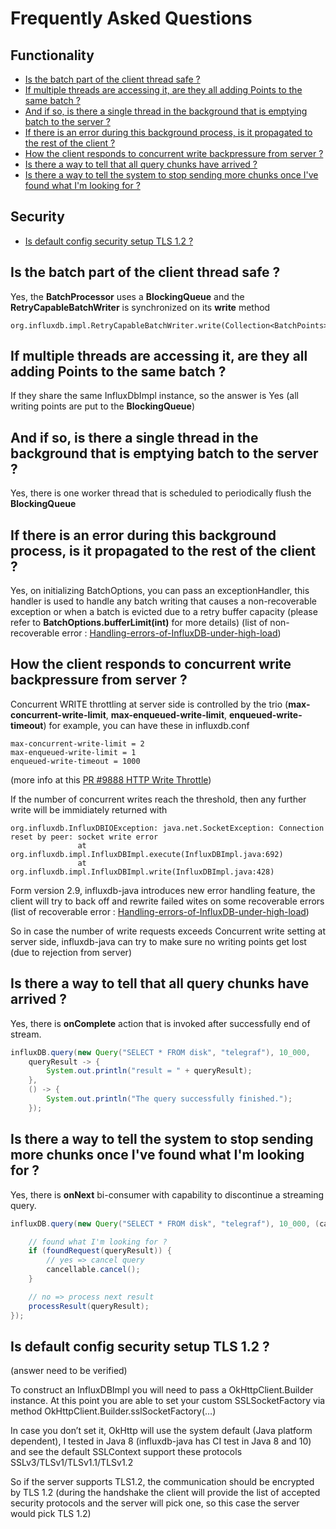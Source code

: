 # Frequently Asked Questions

## Functionality

- [Is the batch part of the client thread safe ?](#is-the-batch-part-of-the-client-thread-safe-)
- [If multiple threads are accessing it, are they all adding Points to the same batch ?](#if-multiple-threads-are-accessing-it-are-they-all-adding-points-to-the-same-batch-)
- [And if so, is there a single thread in the background that is emptying batch to the server ?](#and-if-so-is-there-a-single-thread-in-the-background-that-is-emptying-batch-to-the-server-)
- [If there is an error during this background process, is it propagated to the rest of the client ?](#if-there-is-an-error-during-this-background-process-is-it-propagated-to-the-rest-of-the-client-)
- [How the client responds to concurrent write backpressure from server ?](#how-the-client-responds-to-concurrent-write-backpressure-from-server-)
- [Is there a way to tell that all query chunks have arrived ?](#is-there-a-way-to-tell-that-all-query-chunks-have-arrived-)
- [Is there a way to tell the system to stop sending more chunks once I've found what I'm looking for ?](#is-there-a-way-to-tell-the-system-to-stop-sending-more-chunks-once-ive-found-what-im-looking-for-)

## Security

- [Is default config security setup TLS 1.2 ?](#is-default-config-security-setup-tls-12-)

## Is the batch part of the client thread safe ?

Yes, the __BatchProcessor__ uses a __BlockingQueue__ and the __RetryCapableBatchWriter__ is synchronized on its __write__ method

```
org.influxdb.impl.RetryCapableBatchWriter.write(Collection<BatchPoints>)

```

## If multiple threads are accessing it, are they all adding Points to the same batch ?

If they share the same InfluxDbImpl instance, so the answer is Yes (all writing points are put to the __BlockingQueue__)

## And if so, is there a single thread in the background that is emptying batch to the server ?

Yes, there is one worker thread that is scheduled to periodically flush the __BlockingQueue__

## If there is an error during this background process, is it propagated to the rest of the client ?

Yes, on initializing BatchOptions, you can pass an exceptionHandler, this handler is used to handle any batch writing that causes a non-recoverable exception or when a batch is evicted due to a retry buffer capacity
(please refer to __BatchOptions.bufferLimit(int)__ for more details)
(list of non-recoverable error : [Handling-errors-of-InfluxDB-under-high-load](https://github.com/influxdata/influxdb-java/wiki/Handling-errors-of-InfluxDB-under-high-load))

## How the client responds to concurrent write backpressure from server ?
Concurrent WRITE throttling at server side is controlled by the trio (__max-concurrent-write-limit__, __max-enqueued-write-limit__, __enqueued-write-timeout__)
for example, you can have these in influxdb.conf
```
max-concurrent-write-limit = 2
max-enqueued-write-limit = 1
enqueued-write-timeout = 1000

```

(more info at this [PR #9888 HTTP Write Throttle](https://github.com/influxdata/influxdb/pull/9888/files))

If the number of concurrent writes reach the threshold, then any further write will be immidiately returned with

```
org.influxdb.InfluxDBIOException: java.net.SocketException: Connection reset by peer: socket write error
               at org.influxdb.impl.InfluxDBImpl.execute(InfluxDBImpl.java:692)
               at org.influxdb.impl.InfluxDBImpl.write(InfluxDBImpl.java:428)

```

Form version 2.9, influxdb-java introduces new error handling feature, the client will try to back off and rewrite failed wites on some recoverable errors (list of recoverable error : [Handling-errors-of-InfluxDB-under-high-load](https://github.com/influxdata/influxdb-java/wiki/Handling-errors-of-InfluxDB-under-high-load))

So in case the number of write requests exceeds Concurrent write setting at server side, influxdb-java can try to make sure no writing points get lost (due to rejection from server)

## Is there a way to tell that all query chunks have arrived ?
Yes, there is __onComplete__ action that is invoked after successfully end of stream.
```java
influxDB.query(new Query("SELECT * FROM disk", "telegraf"), 10_000,
    queryResult -> {
        System.out.println("result = " + queryResult);
    }, 
    () -> {
        System.out.println("The query successfully finished.");
    });
```

## Is there a way to tell the system to stop sending more chunks once I've found what I'm looking for ?
Yes, there is __onNext__ bi-consumer with capability to discontinue a streaming query.
```java
influxDB.query(new Query("SELECT * FROM disk", "telegraf"), 10_000, (cancellable, queryResult) -> {

    // found what I'm looking for ?
    if (foundRequest(queryResult)) {
        // yes => cancel query
        cancellable.cancel();
    }

    // no => process next result
    processResult(queryResult);
});
```

## Is default config security setup TLS 1.2 ?

(answer need to be verified)

To construct an InfluxDBImpl you will need to pass a OkHttpClient.Builder instance.
At this point you are able to set your custom SSLSocketFactory via method OkHttpClient.Builder.sslSocketFactory(…)

In case you don’t set it, OkHttp will use the system default (Java platform dependent), I tested in Java 8 (influxdb-java has CI test in Java 8 and 10) and see the default SSLContext support these protocols
SSLv3/TLSv1/TLSv1.1/TLSv1.2

So if the server supports TLS1.2, the communication should be encrypted by TLS 1.2 (during the handshake the client will provide the list of accepted security protocols and the server will pick one, so this case the server would pick TLS 1.2)

